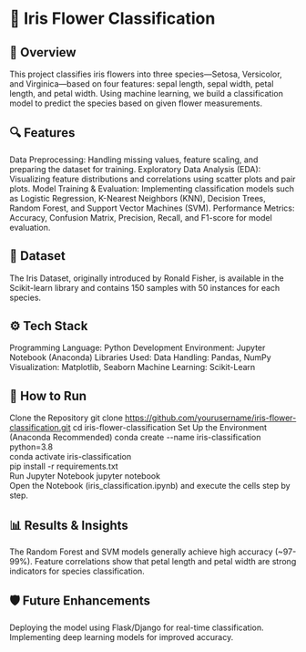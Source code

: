 # 🌸 Iris Flower Classification
## 📌 Overview
This project classifies iris flowers into three species—Setosa, Versicolor, and Virginica—based on four features: sepal length, sepal width, petal length, and petal width. Using machine learning, we build a classification model to predict the species based on given flower measurements.

## 🔍 Features
Data Preprocessing: Handling missing values, feature scaling, and preparing the dataset for training.
Exploratory Data Analysis (EDA): Visualizing feature distributions and correlations using scatter plots and pair plots.
Model Training & Evaluation: Implementing classification models such as Logistic Regression, K-Nearest Neighbors (KNN), Decision Trees, Random Forest, and Support Vector Machines (SVM).
Performance Metrics: Accuracy, Confusion Matrix, Precision, Recall, and F1-score for model evaluation.

## 📂 Dataset
The Iris Dataset, originally introduced by Ronald Fisher, is available in the Scikit-learn library and contains 150 samples with 50 instances for each species.

## ⚙️ Tech Stack
Programming Language: Python
Development Environment: Jupyter Notebook (Anaconda)
Libraries Used:
Data Handling: Pandas, NumPy
Visualization: Matplotlib, Seaborn
Machine Learning: Scikit-Learn

## 🚀 How to Run
Clone the Repository
git clone https://github.com/yourusername/iris-flower-classification.git
cd iris-flower-classification
Set Up the Environment (Anaconda Recommended)
conda create --name iris-classification python=3.8  
conda activate iris-classification  
pip install -r requirements.txt  
Run Jupyter Notebook
jupyter notebook  
Open the Notebook (iris_classification.ipynb) and execute the cells step by step.

## 📊 Results & Insights
The Random Forest and SVM models generally achieve high accuracy (~97-99%).
Feature correlations show that petal length and petal width are strong indicators for species classification.
## 🛡️ Future Enhancements
Deploying the model using Flask/Django for real-time classification.
Implementing deep learning models for improved accuracy.
